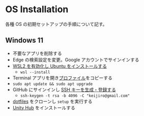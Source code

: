 # OS Installation

各種 OS の初期セットアップの手順について記す。

## Windows 11

- 不要なアプリを削除する
- Edge の検索設定を変更。Google アカウントでサインインする
- [WSL2 を有効化し Ubuntu をインストールする](https://msdn.microsoft.com/en-us/commandline/wsl/install_guide)
  - `wsl --install`
- Terminal アプリを開き[プロファイル](https://gist.github.com/keijiro/b7f3ec31f3862abb9bfc7af91059139a)をコピーする
- `sudo apt update && sudo apt upgrade`
- GitHub にサインインし [SSH キーを生成・登録する](https://github.com/settings/keys)
  - `ssh-keygen -t rsa -b 4096 -C "keijiro@gmail.com"`
- [dotfiles](https://github.com/keijiro/dotfiles) をクローンし `setup` を実行する
- [Unity Hub](https://public-cdn.cloud.unity3d.com/hub/prod/UnityHubSetup.exe) をインストールする
